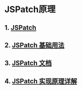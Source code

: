 # JSPatch原理

## 1. [JSPatch](https://github.com/bang590/JSPatch)

## 2. [JSPatch 基础用法](https://github.com/bang590/JSPatch/wiki/JSPatch-%E5%9F%BA%E7%A1%80%E7%94%A8%E6%B3%95)

## 3. [JSPatch 文档](https://github.com/bang590/JSPatch/wiki)

## 4. [JSPatch 实现原理详解](https://github.com/bang590/JSPatch/wiki/JSPatch-%E5%AE%9E%E7%8E%B0%E5%8E%9F%E7%90%86%E8%AF%A6%E8%A7%A3)
